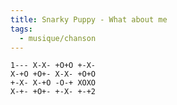 ```yaml
---
title: Snarky Puppy - What about me
tags:
  - musique/chanson
---
```


```plain
1--- X-X- +O+O +-X-
X-+O +O+- X-X- +O+O
+-X- X-+O -O-+ XOXO
X-+- +O+- +-X- +-+2
````
